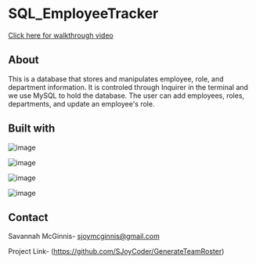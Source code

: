# SQL_EmployeeTracker

[Click here for walkthrough video](https://drive.google.com/file/d/1JpOqMg9IUowYioCGqOqpPNn7ZzkJLDxu/view)

## About
This is a database that stores and manipulates employee, role, and department information. It is controled through Inquirer in the terminal and we use MySQL to hold the database. The user can add employees, roles, departments, and update an employee's role. 

## Built with
![image](https://img.shields.io/badge/JavaScript-323330?style=for-the-badge&logo=javascript&logoColor=F7DF1E)

![image](https://img.shields.io/badge/Node.js-339933?style=for-the-badge&logo=nodedotjs&logoColor=white)

![image](https://img.shields.io/badge/json-5E5C5C?style=for-the-badge&logo=json&logoColor=white)

![image](https://img.shields.io/badge/MySQL-005C84?style=for-the-badge&logo=mysql&logoColor=white)

## Contact 
Savannah McGinnis- sjoymcginnis@gmail.com

Project Link- (https://github.com/SJoyCoder/GenerateTeamRoster)
